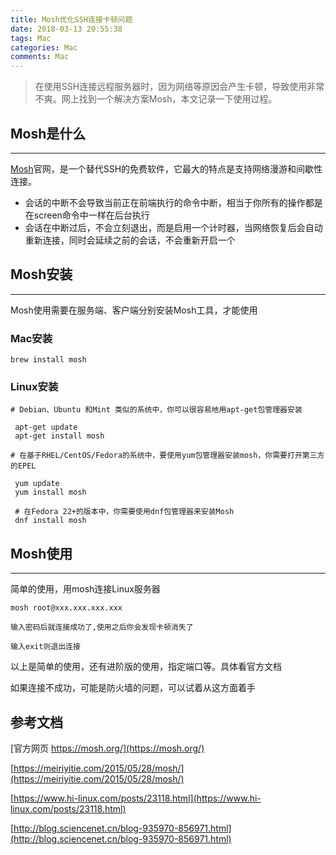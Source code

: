 ```yaml
---
title: Mosh优化SSH连接卡顿问题
date: 2018-03-13 20:55:38
tags: Mac
categories: Mac
comments: Mac
---
```


> 在使用SSH连接远程服务器时，因为网络等原因会产生卡顿，导致使用非常不爽。网上找到一个解决方案Mosh，本文记录一下使用过程。

## Mosh是什么
---

[Mosh](https://mosh.org/)官网，是一个替代SSH的免费软件，它最大的特点是支持网络漫游和间歇性连接。
<!---more--->
* 会话的中断不会导致当前正在前端执行的命令中断，相当于你所有的操作都是在screen命令中一样在后台执行
* 会话在中断过后，不会立刻退出，而是启用一个计时器，当网络恢复后会自动重新连接，同时会延续之前的会话，不会重新开启一个


## Mosh安装
---

Mosh使用需要在服务端、客户端分别安装Mosh工具，才能使用

### Mac安装

```
brew install mosh
```


### Linux安装

```
# Debian、Ubuntu 和Mint 类似的系统中，你可以很容易地用apt-get包管理器安装

 apt-get update
 apt-get install mosh

# 在基于RHEL/CentOS/Fedora的系统中，要使用yum包管理器安装mosh，你需要打开第三方的EPEL

 yum update
 yum install mosh
 
 # 在Fedora 22+的版本中，你需要使用dnf包管理器来安装Mosh
 dnf install mosh

```

## Mosh使用
---

简单的使用，用mosh连接Linux服务器

```
mosh root@xxx.xxx.xxx.xxx

输入密码后就连接成功了,使用之后你会发现卡顿消失了

输入exit则退出连接

```

以上是简单的使用，还有进阶版的使用，指定端口等。具体看官方文档

如果连接不成功，可能是防火墙的问题，可以试着从这方面着手



## 参考文档

[官方网页 https://mosh.org/](https://mosh.org/)

[https://meiriyitie.com/2015/05/28/mosh/](https://meiriyitie.com/2015/05/28/mosh/)

[https://www.hi-linux.com/posts/23118.html](https://www.hi-linux.com/posts/23118.html)

[http://blog.sciencenet.cn/blog-935970-856971.html](http://blog.sciencenet.cn/blog-935970-856971.html)





